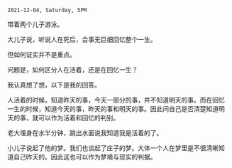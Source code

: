 
`2021-12-04, Saturday, 5PM`

带着两个儿子游泳。

大儿子说，听说人在死后，会事无巨细回忆整个一生。

但如何证实并不是重点。

问题是，如何区分人在活着，还是在回忆一生？

我认真想了想，以下是我的回答。

人活着的时候，知道昨天的事，今天一部分的事，并不知道明天的事。而在回忆
一生的时候，知道今天的事，昨天的事和明天的事。因此问自己是否清楚知道明
天的事，就可以作为活着和回忆的判别。

老大埋身在水半分钟，跳出水面说我知道我是活着的了。

小儿子说起了他的梦。我们也谈起了庄子的梦。大体一个人在梦里是不很清晰知
道自己昨天的。因此这也可以作为梦境与现实的判据。
